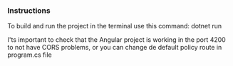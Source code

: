 ### Instructions 

To build and run the project in the terminal use this command:
dotnet run

I'ts important to check that the Angular project is working in the port 4200 to not have CORS problems,
or you can change de default policy route in program.cs file
